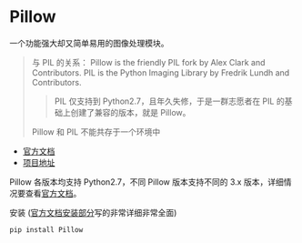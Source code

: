 # Pillow

一个功能强大却又简单易用的图像处理模块。

> 与 PIL 的关系：
> Pillow is the friendly PIL fork by Alex Clark and Contributors. PIL is the Python Imaging Library by Fredrik Lundh and Contributors.
> > PIL 仅支持到 Python2.7，且年久失修，于是一群志愿者在 PIL 的基础上创建了兼容的版本，就是 Pillow。
>
> Pillow 和 PIL 不能共存于一个环境中

- [官方文档](https://pillow.readthedocs.io/en/5.3.x/)
- [项目地址](https://github.com/python-pillow/Pillow/tree/5.3.x)

Pillow 各版本均支持 Python2.7，不同 Pillow 版本支持不同的 3.x 版本，详细情况要查看[官方文档](https://pillow.readthedocs.io/en/5.3.x/installation.html#notes)。

安装 ([官方文档安装部分](https://pillow.readthedocs.io/en/5.3.x/installation.html#basic-installation)写的非常详细非常全面)

```sh
pip install Pillow
```
